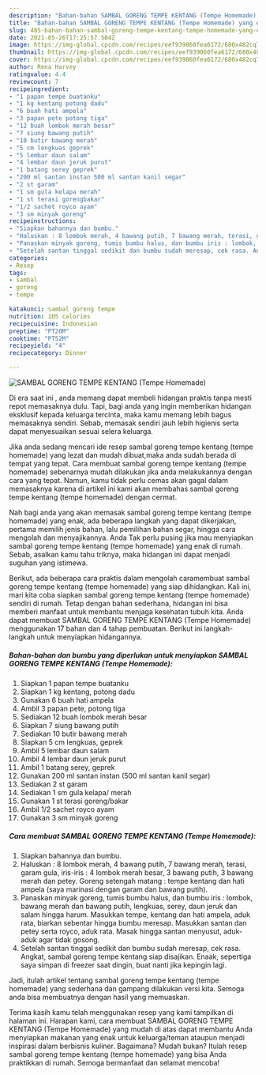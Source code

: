 ```yaml
---
description: "Bahan-bahan SAMBAL GORENG TEMPE KENTANG (Tempe Homemade) yang enak dan Mudah Dibuat"
title: "Bahan-bahan SAMBAL GORENG TEMPE KENTANG (Tempe Homemade) yang enak dan Mudah Dibuat"
slug: 485-bahan-bahan-sambal-goreng-tempe-kentang-tempe-homemade-yang-enak-dan-mudah-dibuat
date: 2021-05-26T17:25:57.504Z
image: https://img-global.cpcdn.com/recipes/eef939060fea6172/680x482cq70/sambal-goreng-tempe-kentang-tempe-homemade-foto-resep-utama.jpg
thumbnail: https://img-global.cpcdn.com/recipes/eef939060fea6172/680x482cq70/sambal-goreng-tempe-kentang-tempe-homemade-foto-resep-utama.jpg
cover: https://img-global.cpcdn.com/recipes/eef939060fea6172/680x482cq70/sambal-goreng-tempe-kentang-tempe-homemade-foto-resep-utama.jpg
author: Rena Harvey
ratingvalue: 4.4
reviewcount: 7
recipeingredient:
- "1 papan tempe buatanku"
- "1 kg kentang potong dadu"
- "6 buah hati ampela"
- "3 papan pete potong tiga"
- "12 buah lombok merah besar"
- "7 siung bawang putih"
- "10 butir bawang merah"
- "5 cm lengkuas geprek"
- "5 lembar daun salam"
- "4 lembar daun jeruk purut"
- "1 batang serey geprek"
- "200 ml santan instan 500 ml santan kanil segar"
- "2 st garam"
- "1 sm gula kelapa merah"
- "1 st terasi gorengbakar"
- "1/2 sachet royco ayam"
- "3 sm minyak goreng"
recipeinstructions:
- "Siapkan bahannya dan bumbu."
- "Haluskan : 8 lombok merah, 4 bawang putih, 7 bawang merah, terasi, garam gula, iris-iris : 4 lombok merah besar, 3 bawang putih, 3 bawang merah dan petey. Goreng setengah matang : tempe kentang dan hati ampela (saya marinasi dengan garam dan bawang putih)."
- "Panaskan minyak goreng, tumis bumbu halus, dan bumbu iris : lombok, bawang merah dan bawang putih, lengkuas, serey, daun jeruk dan salam hingga harum. Masukkan tempe, kentang dan hati ampela, aduk rata, biarkan sebentar hingga bumbu meresap. Masukkan santan dan petey serta royco, aduk rata. Masak hingga santan menyusut, aduk-aduk agar tidak gosong."
- "Setelah santan tinggal sedikit dan bumbu sudah meresap, cek rasa. Angkat, sambal goreng tempe kentang siap disajikan. Enaak, sepertiga saya simpan di freezer saat dingin, buat nanti jika kepingin lagi."
categories:
- Resep
tags:
- sambal
- goreng
- tempe

katakunci: sambal goreng tempe 
nutrition: 105 calories
recipecuisine: Indonesian
preptime: "PT20M"
cooktime: "PT52M"
recipeyield: "4"
recipecategory: Dinner

---
```



![SAMBAL GORENG TEMPE KENTANG (Tempe Homemade)](https://img-global.cpcdn.com/recipes/eef939060fea6172/680x482cq70/sambal-goreng-tempe-kentang-tempe-homemade-foto-resep-utama.jpg)

Di era  saat ini , anda memang dapat membeli hidangan praktis tanpa mesti repot memasaknya dulu. Tapi, bagi anda yang ingin memberikan hidangan eksklusif kepada keluarga tercinta, maka kamu memang lebih bagus memasaknya sendiri. Sebab, memasak sendiri jauh lebih higienis serta dapat menyesuaikan sesuai selera keluarga.

Jika anda sedang mencari ide resep sambal goreng tempe kentang (tempe homemade) yang lezat dan mudah dibuat,maka anda sudah berada di tempat yang tepat. Cara membuat sambal goreng tempe kentang (tempe homemade)  sebenarnya mudah dilakukan jika anda melakukannya dengan cara yang tepat. Namun, kamu tidak perlu cemas akan gagal dalam memasaknya 
karena di artikel ini kami akan membahas sambal goreng tempe kentang (tempe homemade) dengan cermat.  



Nah bagi anda yang akan memasak sambal goreng tempe kentang (tempe homemade) yang enak, ada beberapa langkah yang dapat dikerjakan, pertama memilih jenis bahan, lalu pemilihan bahan segar, hingga cara mengolah dan menyajikannya. Anda Tak perlu pusing jika mau menyiapkan sambal goreng tempe kentang (tempe homemade) yang enak di rumah. Sebab, asalkan kamu  tahu triknya, maka hidangan ini dapat menjadi suguhan yang istimewa.

Berikut, ada beberapa cara praktis  dalam mengolah caramembuat sambal goreng tempe kentang (tempe homemade) yang siap dihidangkan. Kali ini, mari kita coba siapkan sambal goreng tempe kentang (tempe homemade) sendiri di rumah. Tetap dengan bahan sederhana, hidangan ini bisa memberi manfaat untuk membantu menjaga kesehatan tubuh kita. Anda dapat membuat SAMBAL GORENG TEMPE KENTANG (Tempe Homemade) menggunakan 17 bahan dan 4 tahap pembuatan. Berikut ini langkah-langkah untuk menyiapkan hidangannya.

<!--inarticleads1-->

##### Bahan-bahan dan bumbu yang diperlukan untuk menyiapkan SAMBAL GORENG TEMPE KENTANG (Tempe Homemade):

1. Siapkan 1 papan tempe buatanku
1. Siapkan 1 kg kentang, potong dadu
1. Gunakan 6 buah hati ampela
1. Ambil 3 papan pete, potong tiga
1. Sediakan 12 buah lombok merah besar
1. Siapkan 7 siung bawang putih
1. Sediakan 10 butir bawang merah
1. Siapkan 5 cm lengkuas, geprek
1. Ambil 5 lembar daun salam
1. Ambil 4 lembar daun jeruk purut
1. Ambil 1 batang serey, geprek
1. Gunakan 200 ml santan instan (500 ml santan kanil segar)
1. Sediakan 2 st garam
1. Sediakan 1 sm gula kelapa/ merah
1. Gunakan 1 st terasi goreng/bakar
1. Ambil 1/2 sachet royco ayam
1. Gunakan 3 sm minyak goreng




<!--inarticleads2-->

##### Cara membuat SAMBAL GORENG TEMPE KENTANG (Tempe Homemade):

1. Siapkan bahannya dan bumbu.
1. Haluskan : 8 lombok merah, 4 bawang putih, 7 bawang merah, terasi, garam gula, iris-iris : 4 lombok merah besar, 3 bawang putih, 3 bawang merah dan petey. Goreng setengah matang : tempe kentang dan hati ampela (saya marinasi dengan garam dan bawang putih).
1. Panaskan minyak goreng, tumis bumbu halus, dan bumbu iris : lombok, bawang merah dan bawang putih, lengkuas, serey, daun jeruk dan salam hingga harum. Masukkan tempe, kentang dan hati ampela, aduk rata, biarkan sebentar hingga bumbu meresap. Masukkan santan dan petey serta royco, aduk rata. Masak hingga santan menyusut, aduk-aduk agar tidak gosong.
1. Setelah santan tinggal sedikit dan bumbu sudah meresap, cek rasa. Angkat, sambal goreng tempe kentang siap disajikan. Enaak, sepertiga saya simpan di freezer saat dingin, buat nanti jika kepingin lagi.




Jadi, itulah artikel tentang  sambal goreng tempe kentang (tempe homemade)  yang sederhana dan gampang dilakukan versi kita. Semoga anda bisa membuatnya dengan hasil yang memuaskan. 

Terima kasih kamu telah menggunakan resep yang kami tampilkan di halaman ini. Harapan kami, cara membuat  SAMBAL GORENG TEMPE KENTANG (Tempe Homemade) yang mudah di atas dapat membantu Anda menyiapkan makanan yang enak untuk keluarga/teman ataupun menjadi inspirasi dalam berbisnis kuliner. Bagaimana? Mudah bukan? Itulah resep sambal goreng tempe kentang (tempe homemade) yang bisa Anda praktikkan di rumah. Semoga bermanfaat dan selamat mencoba!

